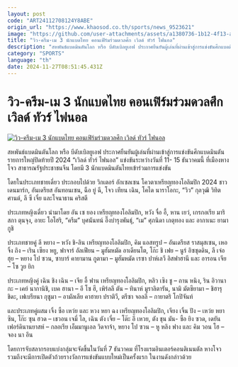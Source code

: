 ```yaml
---
layout: post
code: "ART24112708124Y8ABE"
origin_url: "https://www.khaosod.co.th/sports/news_9523621"
image: "https://github.com/user-attachments/assets/a1380736-1b12-4f13-a4a5-a49c4279bb37"
title: "วิว-ครีม-เม 3 นักแบดไทย คอนเฟิร์มร่วมดวลศึก เวิลด์ ทัวร์ ไฟนอล"
description: "สหพันธ์แบดมินตันโลก หรือ บีดับเบิลยูเอฟ ประกาศยืนยันผู้เล่นที่ผ่านเข้าสู่การแข่งขันศึกแบดมินตันรายการใหญ่ปิดท้ายปี 2024 \"เวิลด์ ทัวร์ ไฟนอล\""
category: "SPORTS"
language: "th"
date: 2024-11-27T08:51:45.431Z
---
```


# วิว-ครีม-เม 3 นักแบดไทย คอนเฟิร์มร่วมดวลศึก เวิลด์ ทัวร์ ไฟนอล

[![วิว-ครีม-เม 3 นักแบดไทย คอนเฟิร์มร่วมดวลศึก เวิลด์ ทัวร์ ไฟนอล](https://www.khaosod.co.th/wpapp/uploads/2024/11/bad-1.jpg "วิว-ครีม-เม 3 นักแบดไทย คอนเฟิร์มร่วมดวลศึก เวิลด์ ทัวร์ ไฟนอล")](https://www.khaosod.co.th/wpapp/uploads/2024/11/bad-1.jpg)

สหพันธ์แบดมินตันโลก หรือ บีดับเบิลยูเอฟ ประกาศยืนยันผู้เล่นที่ผ่านเข้าสู่การแข่งขันศึกแบดมินตันรายการใหญ่ปิดท้ายปี 2024 “เวิลด์ ทัวร์ ไฟนอล” แข่งขันระหว่างวันที่ 11- 15 ธันวาคมนี้ ที่เมืองหางโจว สาธารณรัฐประชาชนจีน โดยมี 3 นักแบดมินตันไทยเข้าร่วมการแข่งขัน

โดยในประเภทชายเดี่ยว ประกอบไปด้วย วิกเตอร์ อักเซลเซน โควตาเหรียญทองโอลิมปิก 2024 ชาวเดนมาร์ก, อันเดรียส อันทอนเซน, ฉือ ยู่ ฉี, โจว เทียน เฉิน, โคได นาราโอกะ, “วิว” กุลวุฒิ วิทิตศานต์, ลี ซี เจี๋ย และโจนาธาน คริสตี

ประเภทหญิงเดี่ยว นำมาโดย อัน เซ ยอง เหรียญทองโอลิมปิก, หวัง จื่อ อี้, หาน เยว่, เกรกอเรีย มาริสกา ตุนจุง, อายะ โอโฮริ, “ครีม” บุศนันทน์ อึ๊งบำรุงพันธุ์, “เม” ศุภนิดา เกตุทอง และ อากาเนะ ยามากูชิ

ประเภทชายคู่ ลี หยาง – หวัง ชิ-ลิน เหรียญทองโอลิมปิก, คิม แอสทรูป – อันเดรียส ราสมุสเซน, เหอ จิ้ง ถิง – เริน เซียง หยู, ฟาจาร์ อัลเฟียน – มูฮัมหมัด อาเดียนโต, โก๊ะ ชิ เฟย – นูร์ อิซซุดดิน, ลี เจ๋อ ฮุย – หยาง โป ซวน, ซาบาร์ คายามาน กูตามา – มูฮัมหมัด เรซา ปาห์เลวี อิสฟาฮานี และ อารอน เจีย – โซ วูย ยิก

ประเภทหญิงคู่ เฉิน ชิง เฉิน – เจีย อี้ ฟาน เหรียญทองโอลิมปิก, หลิว เซิง ชู – ถาน หนิง, ริน อิวานากะ – เคย์ นากานิชิ, เบค ฮานา – อี โซ ฮี, เพิร์ลลี ตัน – ทินาห์ มูราลิตารัน, นามิ มัตซึยามา – ชิฮารุ ชิดะ, เฟเบรียนา กุซูมา – อามัลเลีย คาฮายา ปราติวี, ตรีซา จอลลี – กายาตริ โกปิจันท์

และประเภทคู่ผสม เจิ้ง ซือ เหว่ย และ หวง หยา ฉง เหรียญทองโอลิมปิก, เจียง เจิ้น ปัง – เหว่ย หยา ซิน, โก๊ะ ซุน ฮวด – เชวอน เจมี่ ไล, เฉิน ตัง เจี๋ย – โต๊ะ อี เหวย, ตัง ชุน มัน- ซือ ยิง ซวด, เดยัน เฟอร์ดินานยาสห์ – กลอเรีย เอ็มมานูเอล วิดจาจ้า, หยาง โป ซวน – หู หลิง ฟาง และ คิม วอน โฮ – จอง นา อึน

โดยการจับสลากรอบแบ่งกลุ่มจะจัดขึ้นในวันที่ 7 ธันวาคม ที่โรงแรมอินเตอร์คอนติเนนตัล หางโจว รวมถึงจะมีการเปิดตัวถ้วยรางวัลการแข่งขันแบบใหม่เป็นครั้งแรก ในงานดังกล่าวด้วย
